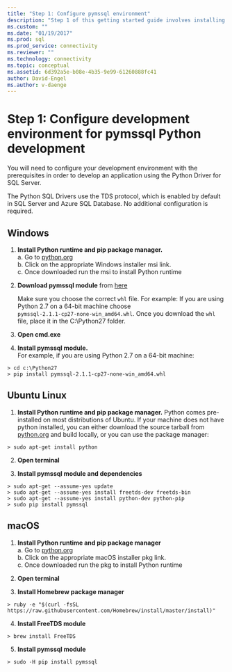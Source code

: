 ```yaml
---
title: "Step 1: Configure pymssql environment"
description: "Step 1 of this getting started guide involves installing Python, the Microsoft ODBC Driver for SQL Server, and pymssql into your development environment."
ms.custom: ""
ms.date: "01/19/2017"
ms.prod: sql
ms.prod_service: connectivity
ms.reviewer: ""
ms.technology: connectivity
ms.topic: conceptual
ms.assetid: 6d392a5e-b08e-4b35-9e99-61260888fc41
author: David-Engel
ms.author: v-daenge
---
```

# Step 1: Configure development environment for pymssql Python development
You will need to configure your development environment with the prerequisites in order to develop an application using the Python Driver for SQL Server.    
  
The Python SQL Drivers use the TDS protocol, which is enabled by default in SQL Server and Azure SQL Database.  No additional configuration is required.  
  
## Windows  
  
1. **Install Python runtime and pip package manager.**  
a. Go to [python.org](https://www.python.org/downloads/)  
b. Click on the appropriate Windows installer msi link.   
c. Once downloaded run the msi to install Python runtime  
  
2. **Download pymssql module** from [here](https://www.lfd.uci.edu/~gohlke/pythonlibs/#pymssql)  
  
    Make sure you choose the correct `whl` file.  For example: If you are using Python 2.7 on a 64-bit machine choose `pymssql‑2.1.1‑cp27‑none‑win_amd64.whl`. Once you download the `whl` file, place it in the C:\Python27 folder.  
      
3. **Open cmd.exe**  
  
4. **Install pymssql module.**  
    For example, if you are using Python 2.7 on a 64-bit machine:  
```  
> cd c:\Python27  
> pip install pymssql‑2.1.1‑cp27‑none‑win_amd64.whl  
```  
  
## Ubuntu Linux  
  
1. **Install Python runtime and pip package manager.**  Python comes pre-installed on most distributions of Ubuntu.  If your machine does not have python installed, you can either download the source tarball from [python.org](https://www.python.org/downloads/) and build locally, or you can use the package manager:  
```  
> sudo apt-get install python   
```  
  
2.  **Open terminal**  
  
3.  **Install pymssql module and dependencies**  
```  
> sudo apt-get --assume-yes update  
> sudo apt-get --assume-yes install freetds-dev freetds-bin  
> sudo apt-get --assume-yes install python-dev python-pip  
> sudo pip install pymssql  
```  
  
## macOS
  
1. **Install Python runtime and pip package manager**  
a. Go to [python.org](https://www.python.org/downloads/)  
b. Click on the appropriate macOS installer pkg link.   
c. Once downloaded run the pkg to install Python runtime  
  
2.  **Open terminal**  
  
3. **Install Homebrew package manager**  
```  
> ruby -e "$(curl -fsSL https://raw.githubusercontent.com/Homebrew/install/master/install)"  
```  
  
4.  **Install FreeTDS module**  
```  
> brew install FreeTDS  
```  
  
5.  **Install pymssql module**  
```  
> sudo -H pip install pymssql  
```

